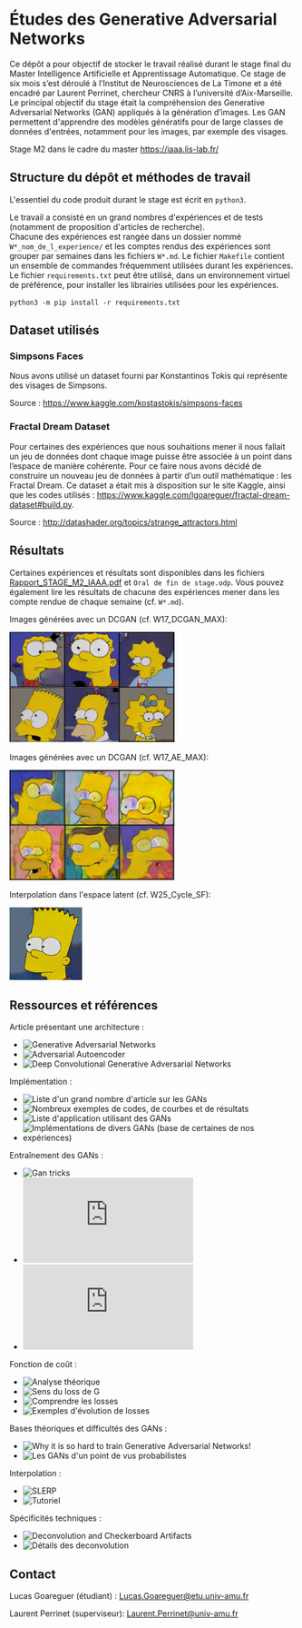 # Études des Generative Adversarial Networks

Ce dépôt a pour objectif de stocker le travail réalisé durant le stage final du Master Intelligence Artificielle et Apprentissage Automatique.
Ce stage de six mois s’est déroulé à l’Institut de Neurosciences de La Timone et a été encadré par Laurent Perrinet, chercheur CNRS à l’université d’Aix-Marseille.
Le principal objectif du stage était la compréhension des Generative Adversarial Networks (GAN) appliqués à la génération d’images.
Les GAN permettent d'apprendre des modèles génératifs pour de large classes de données d'entrées, notamment pour les images, par exemple des visages.

Stage M2 dans le cadre du master https://iaaa.lis-lab.fr/

## Structure du dépôt et méthodes de travail

L'essentiel du code produit durant le stage est écrit en ```python3```. 

Le travail a consisté en un grand nombres d'expériences et de tests (notamment de proposition d'articles de recherche).  
Chacune des expériences est rangée dans un dossier nommé ```W*_nom_de_l_experience/``` et les comptes rendus des expériences sont grouper par semaines dans les fichiers ```W*.md```.
Le fichier ```Makefile``` contient un ensemble de commandes fréquemment utilisées durant les expériences.  
Le fichier ```requirements.txt``` peut être utilisé, dans un environnement virtuel de préférence, pour installer les librairies utilisées pour les expériences.  
```
python3 -m pip install -r requirements.txt  
```

## Dataset utilisés

  ### Simpsons Faces

Nous avons utilisé un dataset fourni par Konstantinos Tokis qui représente des visages de Simpsons. 

Source : https://www.kaggle.com/kostastokis/simpsons-faces

  ### Fractal Dream Dataset

Pour certaines des expériences que nous souhaitions mener il nous fallait un jeu de données dont chaque image puisse être
associée à un point dans l’espace de manière cohérente. Pour ce faire nous avons décidé de construire un
nouveau jeu de données à partir d’un outil mathématique : les Fractal Dream.
Ce dataset a était mis à disposition sur le site Kaggle, ainsi que les codes
utilisés : https://www.kaggle.com/lgoareguer/fractal-dream-dataset#build.py.

Source : http://datashader.org/topics/strange_attractors.html

## Résultats

Certaines expériences et résultats sont disponibles dans les fichiers [Rapport_STAGE_M2_IAAA.pdf](Rapport_STAGE_M2_IAAA.pdf) et ```Oral de fin de stage.odp```.
Vous pouvez également lire les résultats de chacune des expériences mener dans les compte rendue de chaque semaine (cf. ```W*.md```).  

Images générées avec un DCGAN (cf. W17_DCGAN_MAX):

![W17_DCGAN_MAX](readme_images/Results_DCGAN.png "Images générer avec un DCGAN")
 
Images générées avec un DCGAN (cf. W17_AE_MAX): 

![W17_AE_MAX](readme_images/Results_AAE.png "Images générer avec un AAE")

Interpolation dans l'espace latent (cf. W25_Cycle_SF):

![W25_Cycle_SF](readme_images/interpolation.gif "Interpolation dans un DCGAN")

## Ressources et références

Article présentant une architecture :
  - ![Generative Adversarial Networks](https://arxiv.org/abs/1406.2661)
  - ![Adversarial Autoencoder](https://www.cc.gatech.edu/~hays/7476/projects/Avery_Wenchen/)
  - ![Deep Convolutional Generative Adversarial Networks](https://arxiv.org/abs/1511.06434) 

Implémentation :
  - ![Liste d'un grand nombre d'article sur les GANs](https://github.com/hindupuravinash/the-gan-zoo)
  - ![Nombreux exemples de codes, de courbes et de résultats ](https://github.com/znxlwm/pytorch-generative-model-collections)
  - ![Liste d'application utilisant des GANs](https://github.com/nashory/gans-awesome-applications)
  - ![Implémentations de divers GANs (base de certaines de nos expériences)](https://github.com/eriklindernoren/PyTorch-GAN)

Entraînement des GANs :
  - ![Gan tricks](https://github.com/soumith/ganhacks)
  - ![NIPS 2016 Tutorial:Generative Adversarial Networks](https://arxiv.org/pdf/1701.00160.pdf)
  - ![Improved Techniques for Training GANs](https://arxiv.org/pdf/1606.03498.pdf)
  
Fonction de coût :
  - ![Analyse théorique](https://gombru.github.io/2018/05/23/cross_entropy_loss/)
  - ![Sens du loss de G](https://github.com/soumith/ganhacks/issues/14)
  - ![Comprendre les losses](https://stackoverflow.com/questions/49420459/what-is-the-ideal-value-of-loss-function-for-a-gan?rq=1)
  - ![Exemples d'évolution de losses](https://stackoverflow.com/questions/42690721/how-to-interpret-the-discriminators-loss-and-the-generators-loss-in-generative)

Bases théoriques et difficultés des GANs :
  - ![Why it is so hard to train Generative Adversarial Networks!](https://medium.com/@jonathan_hui/gan-why-it-is-so-hard-to-train-generative-advisory-networks-819a86b3750b)
  - ![Les GANs d'un point de vus probabilistes](https://medium.com/deep-math-machine-learning-ai/ch-14-general-adversarial-networks-gans-with-math-1318faf46b43)
  
Interpolation :
  - ![SLERP](https://en.wikipedia.org/wiki/Slerp)
  - ![Tutoriel](https://machinelearningmastery.com/how-to-interpolate-and-perform-vector-arithmetic-with-faces-using-a-generative-adversarial-network/)

Spécificités techniques :
  - ![Deconvolution and Checkerboard Artifacts](https://distill.pub/2016/deconv-checkerboard/)
  - ![Détails des deconvolution](https://datascience.stackexchange.com/questions/6107/what-are-deconvolutional-layers)

## Contact

Lucas Goareguer (étudiant) : Lucas.Goareguer@etu.univ-amu.fr

Laurent Perrinet (superviseur): Laurent.Perrinet@univ-amu.fr
